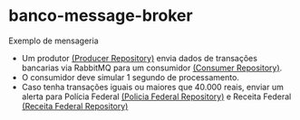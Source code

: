 # banco-message-broker

Exemplo de mensageria

- Um produtor [(Producer Repository)](https://github.com/43D/banco-message-broker/tree/producer) envia dados de transações bancarias via RabbitMQ para um consumidor [(Consumer Repository)](https://github.com/43D/banco-message-broker/tree/consumer).
- O consumidor deve simular 1 segundo de processamento.
- Caso tenha transações iguais ou maiores que 40.000 reais, enviar um alerta para Polícia Federal [(Policia Federal Repository)](https://github.com/43D/banco-message-broker/tree/policia.federal) e Receita Federal [(Receita Federal Repository)](https://github.com/43D/banco-message-broker/tree/receita.federal)